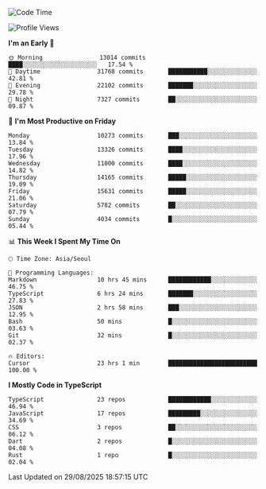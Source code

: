 <!--START_SECTION:waka-->
![Code Time](http://img.shields.io/badge/Code%20Time-8%2C225%20hrs%203%20mins-blue)

![Profile Views](http://img.shields.io/badge/Profile%20Views-0-blue)

**I'm an Early 🐤** 

```text
🌞 Morning                13014 commits       ████░░░░░░░░░░░░░░░░░░░░░   17.54 % 
🌆 Daytime                31768 commits       ███████████░░░░░░░░░░░░░░   42.81 % 
🌃 Evening                22102 commits       ███████░░░░░░░░░░░░░░░░░░   29.78 % 
🌙 Night                  7327 commits        ██░░░░░░░░░░░░░░░░░░░░░░░   09.87 % 
```
📅 **I'm Most Productive on Friday** 

```text
Monday                   10273 commits       ███░░░░░░░░░░░░░░░░░░░░░░   13.84 % 
Tuesday                  13326 commits       ████░░░░░░░░░░░░░░░░░░░░░   17.96 % 
Wednesday                11000 commits       ████░░░░░░░░░░░░░░░░░░░░░   14.82 % 
Thursday                 14165 commits       █████░░░░░░░░░░░░░░░░░░░░   19.09 % 
Friday                   15631 commits       █████░░░░░░░░░░░░░░░░░░░░   21.06 % 
Saturday                 5782 commits        ██░░░░░░░░░░░░░░░░░░░░░░░   07.79 % 
Sunday                   4034 commits        █░░░░░░░░░░░░░░░░░░░░░░░░   05.44 % 
```


📊 **This Week I Spent My Time On** 

```text
🕑︎ Time Zone: Asia/Seoul

💬 Programming Languages: 
Markdown                 10 hrs 45 mins      ████████████░░░░░░░░░░░░░   46.75 % 
TypeScript               6 hrs 24 mins       ███████░░░░░░░░░░░░░░░░░░   27.83 % 
JSON                     2 hrs 58 mins       ███░░░░░░░░░░░░░░░░░░░░░░   12.95 % 
Bash                     50 mins             █░░░░░░░░░░░░░░░░░░░░░░░░   03.63 % 
Git                      32 mins             █░░░░░░░░░░░░░░░░░░░░░░░░   02.37 % 

🔥 Editors: 
Cursor                   23 hrs 1 min        █████████████████████████   100.00 % 
```

**I Mostly Code in TypeScript** 

```text
TypeScript               23 repos            ████████████░░░░░░░░░░░░░   46.94 % 
JavaScript               17 repos            █████████░░░░░░░░░░░░░░░░   34.69 % 
CSS                      3 repos             ██░░░░░░░░░░░░░░░░░░░░░░░   06.12 % 
Dart                     2 repos             █░░░░░░░░░░░░░░░░░░░░░░░░   04.08 % 
Rust                     1 repo              █░░░░░░░░░░░░░░░░░░░░░░░░   02.04 % 
```




 Last Updated on 29/08/2025 18:57:15 UTC
<!--END_SECTION:waka-->
